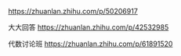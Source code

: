 


https://zhuanlan.zhihu.com/p/50206917


大大回答
https://zhuanlan.zhihu.com/p/42532985


代数讨论班
https://zhuanlan.zhihu.com/p/61891520














